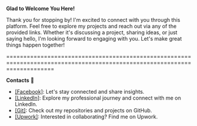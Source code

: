 **Glad to Welcome You Here!**

Thank you for stopping by! I'm excited to connect with you through this platform. Feel free to explore my projects and reach out via any of the provided links. Whether it's discussing a project, sharing ideas, or just saying hello, I'm looking forward to engaging with you. Let's make great things happen together!

==========================================================================================================================


 **Contacts** :eyes:
  + [[Facebook]](https://www.facebook.com/konstantin.chalets/): Let's stay connected and share insights.
  + [[LinkedIn]](https://www.linkedin.com/in/kanstantsin-halets-b14878205/): Explore my professional journey and connect with me on LinkedIn.
  + [[Git]](https://github.com/bykota): Check out my repositories and projects on GitHub.
  + [[Upwork]](https://www.upwork.com/freelancers/~013f8d67d6a7865153): Interested in collaborating? Find me on Upwork.
